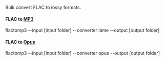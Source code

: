 Bulk convert FLAC to lossy formats.

#### FLAC to [MP3](https://en.wikipedia.org/wiki/MP3)
flactomp3 --input [input folder] --converter lame --output [output folder]


#### FLAC to [Opus](https://en.wikipedia.org/wiki/Opus_(audio_format))
flactomp3 --input [input folder] --converter opus --output [output folder]